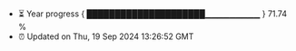 - ⏳ Year progress { █████████████████████▁▁▁▁▁▁▁▁▁ } 71.74 %
- ⏰ Updated on Thu, 19 Sep 2024 13:26:52 GMT

